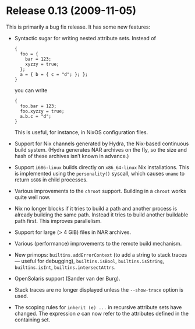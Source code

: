# Release 0.13 (2009-11-05)

This is primarily a bug fix release. It has some new features:

  - Syntactic sugar for writing nested attribute sets. Instead of

        {
          foo = {
            bar = 123;
            xyzzy = true;
          };
          a = { b = { c = "d"; }; };
        }

    you can write

        {
          foo.bar = 123;
          foo.xyzzy = true;
          a.b.c = "d";
        }

    This is useful, for instance, in NixOS configuration files.

  - Support for Nix channels generated by Hydra, the Nix-based
    continuous build system. (Hydra generates NAR archives on the fly,
    so the size and hash of these archives isn’t known in advance.)

  - Support `i686-linux` builds directly on `x86_64-linux` Nix
    installations. This is implemented using the `personality()`
    syscall, which causes `uname` to return `i686` in child processes.

  - Various improvements to the `chroot` support. Building in a `chroot`
    works quite well now.

  - Nix no longer blocks if it tries to build a path and another process
    is already building the same path. Instead it tries to build another
    buildable path first. This improves parallelism.

  - Support for large (\> 4 GiB) files in NAR archives.

  - Various (performance) improvements to the remote build mechanism.

  - New primops: `builtins.addErrorContext` (to add a string to stack
    traces — useful for debugging), `builtins.isBool`,
    `builtins.isString`, `builtins.isInt`, `builtins.intersectAttrs`.

  - OpenSolaris support (Sander van der Burg).

  - Stack traces are no longer displayed unless the `--show-trace`
    option is used.

  - The scoping rules for `inherit
                    (e) ...` in recursive attribute sets have changed. The expression
    *e* can now refer to the attributes defined in the containing set.
